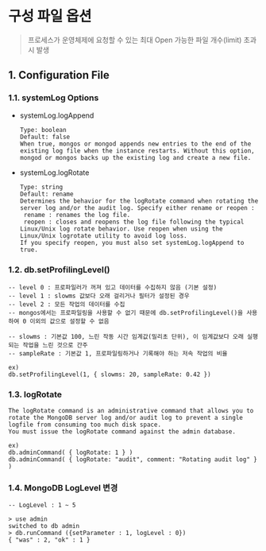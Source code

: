구성 파일 옵션
======================
> 프로세스가 운영체제에 요청할 수 있는 최대 Open 가능한 파일 개수(limit) 초과 시 발생

## 1. Configuration File
### 1.1. systemLog Options
* systemLog.logAppend
  ```
  Type: boolean
  Default: false
  When true, mongos or mongod appends new entries to the end of the existing log file when the instance restarts. Without this option, mongod or mongos backs up the existing log and create a new file.
  ```
* systemLog.logRotate
  ```
  Type: string
  Default: rename
  Determines the behavior for the logRotate command when rotating the server log and/or the audit log. Specify either rename or reopen : 
   rename : renames the log file.
   reopen : closes and reopens the log file following the typical Linux/Unix log rotate behavior. Use reopen when using the Linux/Unix logrotate utility to avoid log loss.
  If you specify reopen, you must also set systemLog.logAppend to true.
  ```
### 1.2. db.setProfilingLevel()
```
-- level 0 : 프로파일러가 꺼져 있고 데이터를 수집하지 않음 (기본 설정)
-- level 1 : slowms 값보다 오래 걸리거나 필터가 설정된 경우
-- level 2 : 모든 작업의 데이터를 수집
-- mongos에서는 프로파일링을 사용할 수 없기 때문에 db.setProfilingLevel()을 사용하여 0 이외의 값으로 설정할 수 없음

-- slowms : 기본값 100, 느린 작동 시간 임계값(밀리초 단위), 이 임계값보다 오래 실행되는 작업을 느린 것으로 간주
-- sampleRate : 기본값 1, 프로파일링하거나 기록해야 하는 저속 작업의 비율

ex)
db.setProfilingLevel(1, { slowms: 20, sampleRate: 0.42 })
```
### 1.3. logRotate
```
The logRotate command is an administrative command that allows you to rotate the MongoDB server log and/or audit log to prevent a single logfile from consuming too much disk space.
You must issue the logRotate command against the admin database.

ex)
db.adminCommand( { logRotate: 1 } )
db.adminCommand( { logRotate: "audit", comment: "Rotating audit log" } )
```

### 1.4. MongoDB LogLevel 변경
```
-- LogLevel : 1 ~ 5

> use admin
switched to db admin
> db.runCommand ({setParameter : 1, logLevel : 0})
{ "was" : 2, "ok" : 1 }
```